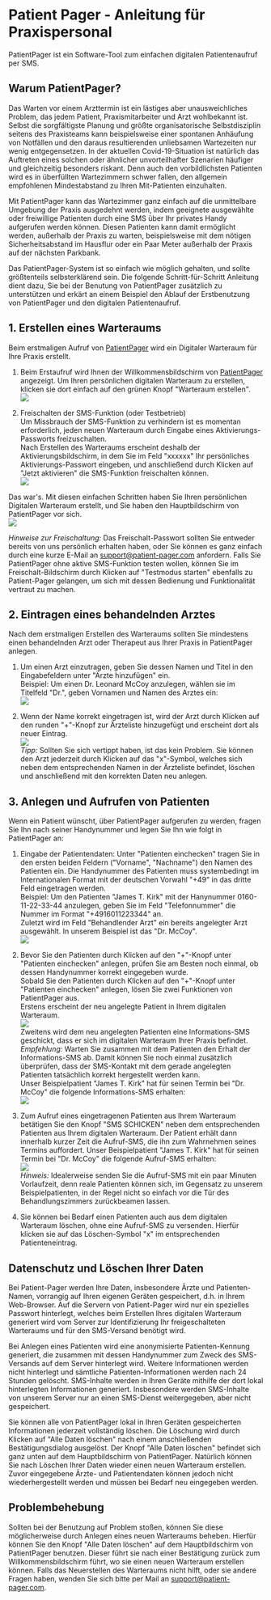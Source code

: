 # Patient Pager - Anleitung für Praxispersonal

PatientPager ist ein Software-Tool zum einfachen digitalen Patientenaufruf per SMS.

## Warum PatientPager?

Das Warten vor einem Arzttermin ist ein lästiges aber unausweichliches Problem,
das jedem Patient, Praxismitarbeiter und Arzt wohlbekannt ist. Selbst die
sorgfältigste Planung und größte organisatorische Selbstdisziplin seitens des
Praxisteams kann beispielsweise einer spontanen Anhäufung von Notfällen und
den daraus resultierenden unliebsamen Wartezeiten nur wenig entgegensetzen. 
In der aktuellen Covid-19-Situation ist natürlich das Auftreten eines solchen
oder ähnlicher unvorteilhafter Szenarien häufiger und gleichzeitig besonders
riskant. Denn auch den vorbildlichsten Patienten wird es in überfüllten
Wartezimmern schwer fallen, den allgemein empfohlenen Mindestabstand zu Ihren
Mit-Patienten einzuhalten.

Mit PatientPager kann das Wartezimmer ganz einfach auf die unmittelbare Umgebung
der Praxis ausgedehnt werden, indem geeignete ausgewählte oder freiwillige Patienten
durch eine SMS über Ihr privates Handy aufgerufen werden können. Diesen Patienten
kann damit ermöglicht werden, außerhalb der Praxis zu warten, beispielsweise mit
dem nötigen Sicherheitsabstand im Hausflur oder ein Paar Meter außerhalb der
Praxis auf der nächsten Parkbank.

Das PatientPager-System ist so einfach wie möglich gehalten, und sollte 
größtenteils selbsterklärend sein.
Die folgende Schritt-für-Schritt Anleitung dient dazu, Sie bei der Benutung von
PatientPager zusätzlich zu unterstützen und erkärt an einem Beispiel den Ablauf
der Erstbenutzung von PatientPager und den digitalen Patientenaufruf.

## 1. Erstellen eines Warteraums
Beim erstmaligen Aufruf von [PatientPager](https://www.patient-pager.com)
wird ein Digitaler Warteraum für Ihre Praxis erstellt.

1. Beim Erstaufruf wird Ihnen der Willkommensbildschirm von
   [PatientPager](https://www.patientpager.com) angezeigt. Um Ihren 
   persönlichen digitalen Warteraum zu erstellen, klicken sie dort einfach
   auf den grünen Knopf "Warteraum erstellen".  
   ![](screenshots/01-splash.svg)  

2. Freischalten der SMS-Funktion (oder Testbetrieb)  
   Um Missbrauch der SMS-Funktion zu verhindern ist es momentan erforderlich,
   jeden neuen Warteraum durch Eingabe eines Aktivierungs-Passworts 
   freizuschalten.   
   Nach Erstellen des Warteraums erscheint deshalb der Aktivierungsbildschirm,
   in dem Sie im Feld "xxxxxx" Ihr persönliches Aktivierungs-Passwort eingeben, und 
   anschließend durch Klicken auf "Jetzt aktivieren" die SMS-Funktion freischalten
   können.  
   ![](screenshots/02-roomcreated.svg)

Das war's. Mit diesen einfachen Schritten haben Sie Ihren persönlichen Digitalen
Warteraum erstellt, und Sie haben den Hauptbildschirm von PatientPager vor sich.  
   ![](screenshots/03-mainscreen.svg) 

*Hinweise zur Freischaltung:* Das 
   Freischalt-Passwort sollten Sie entweder bereits von uns persönlich
   erhalten haben, oder Sie können es ganz einfach durch eine kurze E-Mail an
   [support@patient-pager.com](mailto:support@patient-pager.com)
   anfordern. Falls Sie PatientPager ohne aktive SMS-Funktion testen wollen, 
   können Sie im Freischalt-Bildschirm durch Klicken auf "Testmodus starten" 
   ebenfalls zu Patient-Pager gelangen, um sich mit dessen Bedienung und
   Funktionalität vertraut zu machen.

## 2. Eintragen eines behandelnden Arztes
Nach dem erstmaligen Erstellen des Warteraums sollten Sie mindestens
einen behandelnden Arzt oder Therapeut aus Ihrer Praxis in PatientPager
anlegen.

1. Um einen Arzt einzutragen, geben Sie dessen Namen und Titel in den 
Eingabefeldern unter "Ärzte hinzufügen" ein.  
Beispiel: Um einen Dr. Leonard McCoy anzulegen, wählen sie im Titelfeld "Dr.",
geben Vornamen und Namen des Arztes ein:  
   ![](screenshots/06-doctorcreate.svg)

2. Wenn der Name korrekt eingetragen ist, wird der
Arzt durch Klicken auf den runden "+"-Knopf zur Ärzteliste hinzugefügt
und erscheint dort als neuer Eintrag.  
   ![](screenshots/07-doctorappears.svg)  
   *Tipp:* 
   Sollten Sie sich vertippt haben, ist das kein Problem. Sie können
   den Arzt jederzeit durch Klicken auf das "x"-Symbol, welches sich
   neben dem entsprechenden Namen in der Ärzteliste befindet, löschen
   und anschließend mit den korrekten Daten neu anlegen.
      
## 3. Anlegen und Aufrufen von Patienten
Wenn ein Patient wünscht, über PatientPager aufgerufen zu werden,
fragen Sie Ihn nach seiner Handynummer und legen Sie Ihn wie folgt in
PatientPager an:

1. Eingabe der Patientendaten:
   Unter "Patienten einchecken" tragen Sie in den ersten beiden Feldern
   ("Vorname", "Nachname") den Namen des Patienten ein. 
   Die Handynummer des Patienten muss systembedingt im Internationalen
   Format mit der deutschen Vorwahl "+49" in das dritte Feld eingetragen 
   werden.  
   Beispiel: Um den Patienten "James T. Kirk" mit der Hanynummer
   0160-11-22-33-44 anzulegen, geben Sie im Feld "Telefonnummer"
   die Nummer im Format "+4916011223344" an.  
   Zuletzt wird im Feld "Behandlender Arzt" ein bereits 
   angelegter Arzt ausgewählt. In unserem Beispiel ist das "Dr. McCoy".  
   ![](screenshots/08-userdata.svg)

2. Bevor Sie den Patienten durch Klicken auf den "+"-Knopf unter 
   "Patienten einchecken" anlegen, prüfen Sie am Besten noch einmal,
   ob dessen Handynummer korrekt eingegeben wurde.  
   Sobald Sie den Patienten durch Klicken auf den "+"-Knopf unter 
   "Patienten einchecken" anlegen, lösen Sie zwei Funktionen von PatientPager
   aus.  
   Erstens erscheint der neu angelegte Patient in Ihrem digitalen
   Warteraum.  
    ![](screenshots/10-userappears-no-topright-no-sms-box.svg)  
   Zweitens wird dem neu angelegten Patienten eine Informations-SMS 
   geschickt, dass er sich im digitalen Warteraum Ihrer Praxis befindet.  
   *Empfehlung:* Warten Sie zusammen mit dem Patienten den Erhalt der
   Informations-SMS ab. Damit können Sie noch einmal zusätzlich überprüfen, dass
   der SMS-Kontakt mit dem gerade angelegten Patienten tatsächlich
   korrekt hergestellt werden kann.  
   Unser Beispielpatient "James T. Kirk" hat für seinen Termin bei "Dr. McCoy"
   die folgende Informations-SMS erhalten:  
   ![](screenshots/Patient-Pgr1.png)  

3. Zum Aufruf eines eingetragenen Patienten aus Ihrem Warteraum
   betätigen Sie den Knopf "SMS SCHICKEN" neben dem entsprechenden Patienten
   aus Ihrem digitalen Warteraum. Der Patient erhält dann innerhalb kurzer
   Zeit die Aufruf-SMS, die ihn zum Wahrnehmen seines Termins auffordert.
   Unser Beispielpatient "James T. Kirk" hat für seinen Termin bei "Dr. McCoy"
   die folgende Aufruf-SMS erhalten:  
      ![](screenshots/Patient-Pgr2.png)  
   *Hinweis:* Idealerweise senden Sie die Aufruf-SMS mit ein paar Minuten 
    Vorlaufzeit, denn reale Patienten können sich, im Gegensatz zu unserem
    Beispielpatienten, in der Regel nicht so einfach vor die Tür des
    Behandlungszimmers zurückbeamen lassen.  

4. Sie können bei Bedarf einen Patienten auch aus dem digitalen Warteraum
   löschen, ohne eine Aufruf-SMS zu versenden. Hierfür klicken sie auf das 
   Löschen-Symbol "x" im entsprechenden Patienteneintrag.

## Datenschutz und Löschen Ihrer Daten

Bei Patient-Pager werden Ihre Daten, insbesondere Ärzte und Patienten-Namen,
vorrangig auf Ihren eigenen Geräten gespeichert, d.h. in Ihrem Web-Browser.
Auf die Servern von Patient-Pager wird nur ein spezielles Passwort hinterlegt,
welches beim Erstellen Ihres digitalen Warteraum generiert wird vom Server
zur Identifizierung Ihr freigeschalteten Warteraums und für den SMS-Versand
benötigt wird.

Bei Anlegen eines Patienten wird eine anonymisierte Patienten-Kennung generiert,
die zusammen mit dessen Handynummer zum Zweck des SMS-Versands auf dem Server
hinterlegt wird. Weitere Informationen werden nicht hinterlegt und sämtliche
Patienten-Informationen werden nach 24 Stunden gelöscht. SMS-Inhalte werden in
Ihren Geräte mithilfe der dort lokal hinterlegten Informationen generiert.
Insbesondere werden SMS-Inhalte von unserem Server nur an einen SMS-Dienst
weitergegeben, aber nicht gespeichert.

Sie können alle von PatientPager lokal in Ihren Geräten gespeicherten
Informationen jederzeit vollständig löschen. Die Löschung wird durch Klicken auf
"Alle Daten löschen" nach einem anschließenden Bestätigungsdialog ausgelöst. Der
Knopf "Alle Daten löschen" befindet sich ganz unten auf dem Hauptbildschirm von
PatientPager. Natürlich können Sie nach Löschen Ihrer Daten wieder einen neuen
Warteraum erstellen. Zuvor eingegebene Ärzte- und Patientendaten können jedoch
nicht wiederhergestellt werden und müssen bei Bedarf neu eingegeben werden.

## Problembehebung
Sollten bei der Benutzung auf Problem stoßen, können Sie diese möglicherweise
durch Anlegen eines neuen Warteraums beheben. Hierfür können Sie den Knopf
"Alle Daten löschen" auf dem Hauptbildschirm von PatientPager benutzen. Dieser
führt sie nach einer Bestätigung zurück zum Willkommensbildschirm führt, wo
sie einen neuen Warteraum erstellen können. Falls das Neuerstellen des
Warteraums nicht hilft, oder sie andere Fragen haben, wenden Sie sich
bitte per Mail an [support@patient-pager.com](mailto:support@patient-pager.com).
